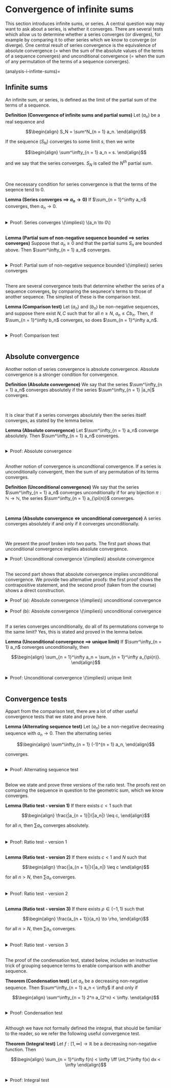 # Convergence of infinite sums

This section introduces infinite sums, or series.
A central question way may want to ask about a series, is whether it converges.
There are several tests which allow us to determine whether a series converges (or diverges), for example by comparing it to other series which we know to converge (or diverge).
One central result of series convergence is the equivalence of absolute convergence (= when the sum of the absolute values of the terms of a sequence converges) and unconditional convergence (= when the sum of any permutation of the terms of a sequence converges).

(analysis-i-infinte-sums)=
## Infinite sums

An infinite sum, or series, is defined as the limit of the partial sum of the terms of a sequence.

<div class="definition">

**Definition (Convergence of infinite sums and partial sums)** Let $(a_n)$ be a real sequence and
    
$$\begin{align}
S_N = \sum^N_{n = 1} a_n.
\end{align}$$
    
If the sequence $(S_N)$ converges to some limit $s$, then we write
    
$$\begin{align}
\sum^\infty_{n = 1} a_n = s.
\end{align}$$
    
and we say that the series converges. $S_N$ is called the $N^{th}$ partial sum.
    
</div>
<br>

One necessary condition for series convergence is that the terms of the seqence tend to $0$.

<div class="lemma">

**Lemma (Series converges $\implies$ $a_n \to 0$)** If $\sum_{n = 1}^\infty a_n$ converges, then $a_n \to 0$.
    
</div>
<br>
    
<details class="proof">
<summary>Proof: Series converges \(\implies\) \(a_n \to 0\)</summary>

Suppose that $(a_n)$ is a sequence whose series $\sum_{n = 1}^\infty a_n$ converges to $s$. If $\epsilon > 0$, then we can find $N$ such that
    
$$\begin{align}
|S_n - s| < \frac{\epsilon}{2} \text{ for all } n > N,
\end{align}$$
    
and therefore also
    
$$\begin{align}
|a_{n + 1}| = |S_{n + 1} - S_n| < |S_{n + 1} - s| + |S_n - s| < \frac{\epsilon}{2} + \frac{\epsilon}{2} = \epsilon \text{ for all } n > N.
\end{align}$$
    
Therefore $|a_n|$ converges to $0$ and so does $a_n$.

</details>
<br>

<div class="lemma">

**Lemma (Partial sum of non-negative sequence bounded $\implies$ series converges)** Suppose that $a_n \geq 0$ and that the partial sums $S_n$ are bounded above. Then $\sum^\infty_{n = 1} a_n$ converges.
    
</div>
<br>

<details class="proof">
<summary>Proof: Partial sum of non-negative sequence bounded \(\implies\) series converges</summary>

Suppose that $a_n \geq 0$ is a sequence in $\mathbb{R}$ and that the partial sums $S_n$ are bounded above. The {ref}`real numbers<analysis-i-real-num>` have the {ref}`least upper bound property<analysis-i-least-upper-bound>`, which {ref}`implies<analysis-i-mono-seq-prop>` that they also have the {ref}`monotone sequences property<analysis-i-mono-seq-prop>`. $(S_n)$ is a monotonic increasing sequence that is bounded above, therefore it converges by the monotone sequences property.

</details>
<br>
    
There are several convergence tests that determine whether the series of a sequence converges, by comparing the sequnece's terms to those of another sequence. The simplest of these is the comparison test.
    
<div class="lemma">

**Lemma (Comparison test)** Let $(a_n)$ and $(b_n)$ be non-negative sequences, and suppose there exist $N, C$ such that for all $n \geq N$, $a_n \leq C b_n$. Then, if $\sum_{n = 1}^\infty b_n$ converges, so does $\sum_{n = 1}^\infty a_n$.
    
</div>
<br>

<details class="proof">
<summary>Proof: Comparison test</summary>
    
Let $(a_n)$ and $(b_n)$ be non-negative sequences, and suppose there exist $N, C$ such that for all $n \geq N$, $a_n \leq C b_n$. We will show that the terms $S_R = \sum^R_{n = 1} a_n$ are bounded above. We have
    
$$\begin{align}
S_M - S_N = \sum^{M}_{n = N + 1} a_n \leq C \sum^{M}_{n = N + 1} b_n \leq C \sum^\infty_{n = N + 1} b_n,
\end{align}$$
    
and therefore, for all $M \geq N$ we have $S_M \leq S_N + \sum^\infty_{n = N + 1} b_n$. Since the $S_M$ are monotonic increasing and bounded, they must converge.

</details>
<br>
    
    
## Absolute convergence
    
Another notion of series convergence is absolute convergence. Absolute convergence is a stronger condition for convergence.
    
<div class="definition">

**Definition (Absolute convergence)** We say that the series $\sum^\infty_{n = 1} a_n$ converges absolutely if the series $\sum^\infty_{n = 1} |a_n|$ converges.
    
</div>
<br>
    
It is clear that if a series converges absolutely then the series itself converges, as stated by the lemma below.
    
<div class="lemma">

**Lemma (Absolute convergence)** Let $\sum^\infty_{n = 1} a_n$ converge absolutely. Then $\sum^\infty_{n = 1} a_n$ converges.

</div>
<br>


<details class="proof">
<summary>Proof: Absolute convergence</summary>
    
Let $\epsilon > 0$, $p > q$ and consider
    
$$|S_p - S_q| = \Bigg| \sum_{n = q + 1}^p a_n \Bigg| \leq \sum_{n = q + 1}^p |a_n| = U_p - U_q = |U_p - U_q|.$$
    
Since $U_N$ converges it is Cauchy, so we can find $M$ such that for all $p > q \geq M$
    
$$|S_p - S_q| \leq |U_p - U_q| < \epsilon,$$
    
which means that $S_N$ is Cauchy. Since $S_N$ is Cauchy it converges by {ref}`the general principle of convergence<analysis-i-cauchy-seqs>`.

</details>
<br>
    
Another notion of convergence is uncondtional convergence. If a series is unconditionally convergent, then the sum of any permutation of its terms converges.
    
<div class="definition">

**Definition (Unconditional convergence)** We say that the series $\sum^\infty_{n = 1} a_n$ converges unconditionally if for any bijection $\pi : \mathbb{N} \to \mathbb{N}$, the series $\sum^\infty_{n = 1} a_{\pi(n)}$ converges.
    
</div>
<br>
    

<div class="lemma">

**Lemma (Absolute convergence $\iff$ unconditional convergence)** A series converges absolutely if and only if it converges unconditionally.

</div>
<br>
    
We present the proof broken into two parts.
The first part shows that unconditional convergence implies absolute convergence.
    
<details class="proof">
<summary>Proof: Unconditional convergence \(\implies\) absolute convergence</summary>
    
We prove the contrapositive: that if a series does not converge absolutely, it does not converge unconditionally.
Therefore, if a series converges unconditionally, it must be the case that it converges absolutely.
    
Suppose that $\sum^\infty_{n = 1} |a_n| = \infty$. Let $(b_n)$ and $(c_n)$ be the subsequences of non-negative and negative terms of the sequence $(a_n)$, respectively. Then either $\sum^\infty_{n = 1} b_n$ or $\sum^\infty_{n = 1} c_n$ must be unbounded because otherwise $\sum^\infty_{n = 1} |a_n|$ would converge. Without loss of generality, we can assume $\sum^\infty_{n = 1} b_n = \infty$. From here we can construct a sequence $0 = n_0 < n_1 < n_2 < ...$ such that for all $k$, the contribution of the terms $b_{n_{k - 1} + 1}$ through $b_{n_k}$, plus the term $c_k$ is larger than $1$, as in
    
$$\begin{align}
b_{n_{k - 1} + 1} + b_{n_{k - 1} + 2} + ... + b_{n_k} + c_k \geq 1.
\end{align}$$
    
This is possible because $\sum^\infty_{n = 1} b_n = \infty$. Letting $\pi$ be the above permutation of terms we arrive at $\sum^\infty_{n = 1} a_{\pi(n)} = \infty$ and therfore the series does not converge unconditionally.

</details>
<br>
    
The second part shows that absolute convergence implies unconditional convergence.
We provide two alternative proofs: the first proof shows the contrapositive statement, and the second proof (taken from the course) shows a direct construction.
    
<details class="proof">
<summary>Proof (a): Absolute convergence \(\implies\) unconditional convergence</summary>
    
Again, we prove the contrapositive: that if a series does not converge unconditionally, it does not converge absolutely.
Therefore, if a series converges absolutely it must also converge unconditionally.

Suppose $S_N = \sum^N_{n = 1} a_n$ is a series which does not converge unconditionally, i.e. there exists a bijection $\pi : \mathbb{N} \to \mathbb{N}$ (a permutation), such that the series $\sum^N_{n = 1} a_{\pi(n)}$ does not converge.
Therefore, the series $\sum^N_{n = 1} |a_{\pi(n)}|$ is unbounded.
Now, for any $N$, we can pick $M$ such that $\{\pi(1), \dots, \pi(N)\} \subseteq \{1, \dots, M\}$, from which it follows that
    
$$\begin{equation}
\sum^N_{n = 1} |a_{\pi(n)}| \leq \sum^M_{m = 1} |a_m| \to \infty.
\end{equation}$$

Therefore, if a series does not converge unconditionally, it does not converge absolutely.

</details>
<br>
    
<details class="proof">
<summary>Proof (b): Absolute convergence \(\implies\) unconditional convergence</summary>
    
Let $\pi : \mathbb{N} \to \mathbb{N}$ be a bijection.
We show that if the series $\sum^\infty_{n = 1} a_n$ converges absolutely, then $\sum^\infty_{n = 1} a_{\pi(n)}$ is Cauchy and that it has a convergent subsequence, {ref}`implying that that the later converges<analysis-i-cauchy-seqs>`.
    
Let $S_N = \sum^N_{n = 1} a_{\pi(n)}$ and consider
    
$$\begin{align}
|S_p - S_q| = \Bigg| \sum_{n = q + 1}^p a_{\pi(n)} \Bigg| \leq \sum_{n = q + 1}^p |a_{\pi(n)}|
\end{align}$$
    
where $p > q$, and let $\epsilon > 0$.
Since $\sum^\infty_{n = 1} |a_n|$ converges, we can pick $M$ such that
    
$$\begin{align}
\sum^\infty_{n = M + 1} |a_n| < \epsilon.
\end{align}$$

Now pick $N$ large enough such that $\{1, ..., M\} \subseteq \{\pi(1), ..., \pi(N)\}$.
Then for any $q > N$ it holds that $\pi(q) > M$, so
    
$$\begin{align}
\{\pi(q), ..., \pi(p)\} \subseteq \{M + 1, M + 2, ~\dots\}.
\end{align}$$

Therefore, for any $p > q > N$ we have
    
$$\begin{align}
|S_p - S_q| \leq \underbrace{\sum_{n = q + 1}^p |a_{\pi(n)}|}_{\{\pi(q), ~\dots, ~\pi(p)\}} \leq \underbrace{\sum_{n = M + 1}^\infty |a_{\pi(n)}|}_{\{M + 1, ~M + 2, ~\dots\}} < \epsilon,
\end{align}$$
    
therefore $S_N$ is Cauchy and converges by {ref}`the general principle of convergence<analysis-i-cauchy-seqs>`.

</details>
<br>
    
If a series converges unconditionally, do all of its permutations converge to the same limit?
Yes, this is stated and proved in the lemma below.
    

<div class="lemma">

**Lemma (Unconditional convergence $\implies$ unique limit)** If $\sum^\infty_{n = 1} a_n$ converges unconditionally, then
    
$$\begin{align}
\sum_{n = 1}^\infty a_n = \sum_{n = 1}^\infty a_{\pi(n)}.
\end{align}$$

</div>
<br>


<details class="proof">
<summary>Proof: Unconditional convergence \(\implies\) unique limit</summary>
    
If the series $\sum^\infty_{n = 1} a_n$ converges unconditionally, then it also converges absolutely. Let $\epsilon > 0$ and pick $M$ large enough such that
    
$$\begin{align}
\sum^\infty_{n = M + 1} |a_n| &< \frac{\epsilon}{2}, \\
\sum^\infty_{n = M + 1} a_{\pi(n)} &< \frac{\epsilon}{2}.
\end{align}$$
    
We can pick $N$ large enough such that
    
$$\begin{align}
\{1, ..., M\} \subseteq \{\pi(1), ..., \pi(N)\}, \\
\{\pi(1), ..., \pi(M)\} \subseteq \{1, ..., N\}.
\end{align}$$
    
Then for every $K \geq N$,
    
$$\begin{align}
\Bigg| \sum_{n = 1}^K a_n - \sum_{n = 1}^K a_{\pi(n)} \Bigg| \leq \sum_{n = M + 1}^K |a_n| - \sum_{n = M + 1}^K |a_{\pi(n)}| < \frac{\epsilon}{2} + \frac{\epsilon}{2} = \epsilon.
\end{align}$$
    
Since this holds for any $\epsilon > 0$ and $K \geq N$ we must have $\sum^\infty_{n = 1} a_n = \sum^\infty_{n = 1} a_{\pi(n)}$.

</details>
<br>
    
## Convergence tests
    
Appart from the comparison test, there are a lot of other useful convergence tests that we state and prove here.
    
    
<div class="lemma">

**Lemma (Alternating sequence test)** Let $(a_n)$ be a non-negative decreasing sequence with $a_n \to 0$. Then the alternating series
    
$$\begin{align}
\sum^\infty_{n = 1} (-1)^{n + 1} a_n,
\end{align}$$
    
converges.

</div>
<br>

<details class="proof">
<summary>Proof: Alternating sequence test</summary>
    
Consider the sequence
    
$$\begin{align}
S_N = \sum^N_{n = 1} (-1)^{n + 1} a_n.
\end{align}$$
    
The partial sums $S_{2n}$ and $S_{2n + 1}$ can be grouped as
    
$$\begin{align}
S_{2n} &= (a_1 - a_2) + (a_3 - a_4) + ...,
S_{2n + 1} &= a_1 - (a_2 - a_3) - (a_4 - a_5) + ...,
\end{align}$$
    
where the bracketed terms are all positive. The sequences $(S_{2n})$ and $(S_{2n + 1})$ are increasing and decreasing respectively and also
    
$$\begin{align}
0 \leq S_{2n} \leq S_{2n + 1} \leq a_1.
\end{align}$$
    
It follows from the monotonic sequences property that $(S_{2n})$ and $(S_{2n + 1})$ both converge and since $S_{2n + 1} - S_{2n} = a_{2n + 1} \to 0$, they converge to the same limit. Therefore $S_n$ also converges to that limit.

    
</details>
<br>
    
Below we state and prove three versions of the ratio test. The proofs rest on comparing the sequence in question to the geometric sum, which we know converges.
    
<div class="lemma">

**Lemma (Ratio test - version 1)** If there exists $c < 1$ such that
    
$$\begin{align}
\frac{|a_{n + 1}|}{|a_n|} \leq c,
\end{align}$$
    
for all $n$, then $\sum a_n$ converges absolutely.

</div>
<br>

<details class="proof">
<summary>Proof: Ratio test - version 1</summary>
    
Since $\frac{|a_{n + 1}|}{|a_n|} \leq c$ for all $n$, we have
    
$$\begin{align}
|a_n| \leq c^{n - 1} |a_1|.
\end{align}$$
    
Since $\sum c^{n - 1}$ converges when $|c| < 1$, $\sum |a_n|$ also converges {ref}`by the comparsion test<analysis-i-infinte-sums>` and $\sum a_n$ converges as well.

</details>
<br>
    
    
<div class="lemma">

**Lemma (Ratio test - version 2)** If there exists $c < 1$ and $N$ such that
    
$$\begin{align}
\frac{|a_{n + 1}|}{|a_n|} \leq c
\end{align}$$
    
for all $n > N$, then $\sum a_n$ converges.

</div>
<br>

<details class="proof">
<summary>Proof: Ratio test - version 2</summary>
    
Suppose there exists $c < 1$ and $N$ such that
    
$$\begin{align}
\frac{|a_{n + 1}|}{|a_n|} \leq c
\end{align}$$
    
for all $n > N$. Then the sum $\sum_{n = 1} a_{N + n}$ converges absolutely as proved in the previous lemma, and therefore $\sum_{n = 1}^N |a_n|$ converges as well.
    
</details>
<br>
    
    
<div class="lemma">

**Lemma (Ratio test - version 3)** If there exists $\rho \in (-1, 1)$ such that
    
$$\begin{align}
\frac{a_{n + 1}}{a_n} \to \rho,
\end{align}$$
    
for all $n > N$, then $\sum a_n$ converges.

</div>
<br>

<details class="proof">
<summary>Proof: Ratio test - version 3</summary>
    
Suppose there exists $\rho \in (-1, 1)$ such that
    
$$\begin{align}
\frac{a_{n + 1}}{a_n} \to \rho.
\end{align}$$
    
Then we have
    
$$\begin{align}
\frac{|a_{n + 1}|}{|a_n|} \to |\rho|,
\end{align}$$
    
which implies that there exists $N$ such that $\frac{|a_{n + 1}|}{|a_n|}$ is within $\epsilon = \frac{1 - |\rho|}{2}$ of $\rho$, implying that
    
$$\begin{align}
\frac{|a_{n + 1}|}{|a_n|} \to \frac{1 + |\rho|}{2} \leq 1,
\end{align}$$
    
and the result follows by the previous lemma.
    
</details>
<br>
    
The proof of the condensation test, stated below, includes an instructive trick of grouping sequence terms to enable comparison with another sequence.
    
<div class="theorem">

**Theorem (Condensation test)** Let $a_n$ be a decreasing non-negative sequence. Then $\sum^\infty_{n = 1} a_n < \infty$ if and only if
    
$$\begin{align}
\sum^\infty_{n = 1} 2^n a_{2^n} < \infty.
\end{align}$$

</div>
<br>

<details class="proof">
<summary>Proof: Condensation test</summary>
    
Since $(a_n)$ is decreasing we have
    
$$\begin{align}
\sum^\infty_{n = 1} a_n = &~a_1 + a_2 + (a_3 + a_4) + (a_5 + ... + a_8) + (a_9 + ... + a_{16}) + ... \\
\geq &~a_1 + a_2 + 2a_4 + 4a_8 + ... = a_1 + \sum^\infty_{n = 1} 2^{n - 1} a_{2^n}
\end{align}$$
    
which implies that if $\sum_{n=1}^\infty a_n$ converges, so does $\sum^\infty_{n = 1} 2^n a_{2^n}$. Going the other way around, we can write
    
$$\begin{align}
\sum^\infty_{n = 1} 2^n a_{2^n} =&~a_1 + 2a_2 + 4a_4 + 8a_8 + ... \\
\leq &~a_1 + (a_2 + a_3) + (a_4 + a_5 + a_6 + a_7) + ... = \sum^\infty_{n = 1} a_n.
\end{align}$$

    
</details>
<br>
    
Although we have not formally defined the integral, that should be familiar to the reader, so we refer the following useful convergence test.
    
<div class="theorem">

**Theorem (Integral test)** Let $f : [1, \infty] \to \mathbb{R}$ be a decreasing non-negative function. Then
    
$$\begin{align}
\sum_{n = 1}^\infty f(n) < \infty \iff \int_1^\infty f(x) dx < \infty
\end{align}$$

</div>
<br>

<details class="proof">
<summary>Proof: Integral test</summary>
    
Since we have not yet defined formally defined the integral, we defer this proof for later.
    
</details>
<br>